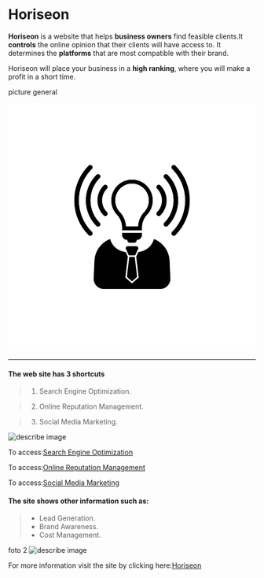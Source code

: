 # Horiseon

**Horiseon** is a website that helps **business owners** find feasible clients.It **controls** the online opinion that their clients will have access to. It determines the **platforms** that are most compatible with their brand. 

Horiseon will place your business in a **high ranking**, where you will make a profit in a short time.

 picture general

 ![describe image](/assets/images/brand-awareness.png)

____________________________
#### The web site has  3 shortcuts

> 1. Search Engine Optimization. 
 
> 2. Online Reputation Management.

> 3. Social Media Marketing.

 ![describe image](/assets/images/tux.png)

To access:[Search Engine Optimization](https://anniavd.github.io/Horiseon/#search-engine-optimization)

To access:[Online Reputation Management](https://anniavd.github.io/Horiseon/#online-reputation-management)

To access:[Social Media Marketing](https://anniavd.github.io/Horiseon/#social-media-marketing)

#### The site shows other information such as:
> - Lead Generation.
> - Brand Awareness.
> - Cost Management.
>

foto 2
 ![describe image](/assets/images/tux.png)


For more information visit the site by clicking here:[Horiseon](https://anniavd.github.io/Horiseon/)
